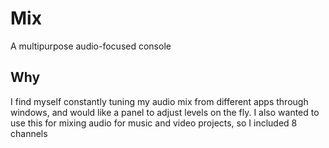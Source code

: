 # Mix
A multipurpose audio-focused console

## Why
I find myself constantly tuning my audio mix from different apps through windows, and would like a panel to adjust levels on the fly. I also wanted to use this for mixing audio for music and video projects, so I included 8 channels 
